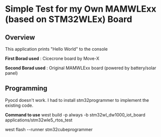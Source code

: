 # Simple Test for my Own MAMWLExx (based on STM32WLEx) Board

## Overview

This application prints "Hello World" to the console

**First Borad used** :  Cicecrone board by Move-X

**Second Borad used** : Original MAMWLExx board (powered by battery/solar panel)

## Programming
Pyocd doesn't work.
I had to install stm32programmer to implement the existing code.

**Command to use**
west build -p always -b stm32wl_dw1000_iot_board applications/stm32wle5_rtos_test

west flash --runner stm32cubeprogrammer

